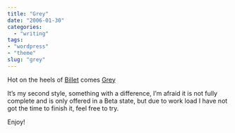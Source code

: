 ```yaml
---
title: "Grey"
date: "2006-01-30"
categories:
  - "writing"
tags:
- "wordpress"
- "theme"
slug: "grey"
---
```


Hot on the heels of [Billet][1] comes [Grey][2]

It’s my second style, something with a difference, I’m afraid it is not fully complete and is only offered in a Beta state, but due to work load I have not got the time to finish it, feel free to try.

Enjoy!

[1]:	https://adamchamberlin.info/2006/01/its-a-billet/
[2]:	https://adamchamberlin.info
